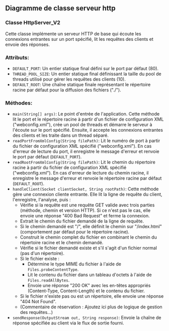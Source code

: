 ## Diagramme de classe serveur http

### Classe HttpServer_V2

Cette classe implémente un serveur HTTP de base qui écoute les connexions entrantes sur un port spécifié, lit les requêtes des clients et envoie des réponses.

### Attributs:

* `DEFAULT_PORT`: Un entier statique final défini sur le port par défaut (80).
* `THREAD_POOL_SIZE`: Un entier statique final définissant la taille du pool de threads utilisé pour gérer les requêtes des clients (10).
* `DEFAULT_ROOT`: Une chaîne statique finale représentant le répertoire racine par défaut pour la diffusion des fichiers ("./").

### Méthodes:

* `main(String[] args)`: Le point d'entrée de l'application. Cette méthode lit le port et le répertoire racine à partir d'un fichier de configuration XML ("webconfig.xml"), crée un pool de threads et démarre le serveur à l'écoute sur le port spécifié. Ensuite, il accepte les connexions entrantes des clients et les traite dans un thread séparé.
* `readPortFromXmlConfig(String filePath)`: Lit le numéro de port à partir du fichier de configuration XML spécifié ("webconfig.xml"). En cas d'erreur de lecture du port, il enregistre le message d'erreur et renvoie le port par défaut (`DEFAULT_PORT`).
* `readRootFromXmlConfig(String filePath)`: Lit le chemin du répertoire racine à partir du fichier de configuration XML spécifié ("webconfig.xml"). En cas d'erreur de lecture du chemin racine, il enregistre le message d'erreur et renvoie le répertoire racine par défaut (`DEFAULT_ROOT`).
* `handleClient(Socket clientSocket, String rootPath)`: Cette méthode gère une connexion cliente entrante. Elle lit la ligne de requête du client, l'enregistre, l'analyse, puis :
    * Vérifie si la requête est une requête GET valide avec trois parties (méthode, chemin et version HTTP). Si ce n'est pas le cas, elle envoie une réponse "400 Bad Request" et ferme la connexion.
    * Extrait le chemin du fichier demandé de la ligne de requête.
    * Si le chemin demandé est "/", elle définit le chemin sur "/index.html" (comportement par défaut pour le répertoire racine).
    * Construit le chemin complet du fichier en combinant le chemin du répertoire racine et le chemin demandé.
    * Vérifie si le fichier demandé existe et s'il s'agit d'un fichier normal (pas d'un répertoire).
    * Si le fichier existe :
        * Détermine le type MIME du fichier à l'aide de `Files.probeContentType`.
        * Lit le contenu du fichier dans un tableau d'octets à l'aide de `Files.readAllBytes`.
        * Envoie une réponse "200 OK" avec les en-têtes appropriés (Content-Type, Content-Length) et le contenu du fichier.
    * Si le fichier n'existe pas ou est un répertoire, elle envoie une réponse "404 Not Found".
    * (Commentaire de réservation : Ajoutez ici plus de logique de gestion des requêtes...)
* `sendResponse(OutputStream out, String response)`: Envoie la chaîne de réponse spécifiée au client via le flux de sortie fourni.
